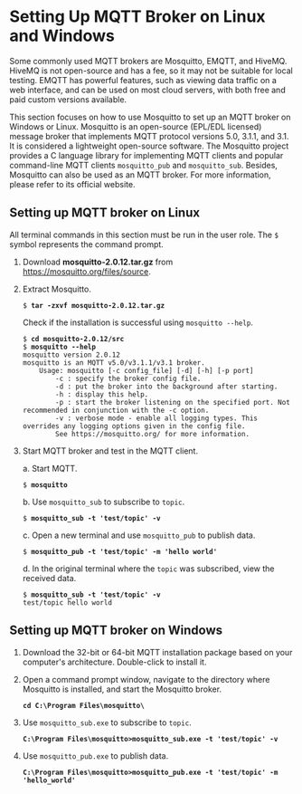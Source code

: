 # Setting Up MQTT Broker on Linux and Windows

Some commonly used MQTT brokers are Mosquitto, EMQTT, and HiveMQ. HiveMQ
is not open-source and has a fee, so it may not be suitable for local
testing. EMQTT has powerful features, such as viewing data traffic on a
web interface, and can be used on most cloud servers, with both free and
paid custom versions available.

This section focuses on how to use Mosquitto to set up an MQTT broker on
Windows or Linux. Mosquitto is an open-source (EPL/EDL licensed) message
broker that implements MQTT protocol versions 5.0, 3.1.1, and 3.1. It is
considered a lightweight open-source software. The Mosquitto project
provides a C language library for implementing MQTT clients and popular
command-line MQTT clients `mosquitto_pub` and `mosquitto_sub`. Besides,
Mosquitto can also be used as an MQTT broker. For more information,
please refer to its official website.

## Setting up MQTT broker on Linux

All terminal commands in this section must be run in the user role. The
`$` symbol represents the command prompt.

1. Download **mosquitto-2.0.12.tar.gz** from <https://mosquitto.org/files/source>.

2. Extract Mosquitto.

    <pre><code>$ <b>tar -zxvf mosquitto-2.0.12.tar.gz</b></code></pre>

    Check if the installation is successful using `mosquitto --help`.

    <pre><code>$ <b>cd mosquitto-2.0.12/src</b>
   $ <b>mosquitto --help</b>
   mosquitto version 2.0.12
   mosquitto is an MQTT v5.0/v3.1.1/v3.1 broker. 
       Usage: mosquitto [-c config_file] [-d] [-h] [-p port]
           -c : specify the broker config file.
           -d : put the broker into the background after starting.
           -h : display this help.
           -p : start the broker listening on the specified port. Not recommended in conjunction with the -c option.
           -v : verbose mode - enable all logging types. This overrides any logging options given in the config file.
           See https://mosquitto.org/ for more information.</code></pre>

3. Start MQTT broker and test in the MQTT client.

    a. Start MQTT.

    <pre><code>$ <b>mosquitto</b></code></pre>

    b. Use `mosquitto_sub` to subscribe to `topic`.

    <pre><code>$ <b>mosquitto_sub -t 'test/topic' -v</b></code></pre>

    c. Open a new terminal and use `mosquitto_pub` to publish data.

    <pre><code>$ <b>mosquitto_pub -t 'test/topic' -m 'hello world'</b></code></pre>

    d. In the original terminal where the `topic` was subscribed, view the received data.

    <pre><code>$ <b>mosquitto_sub -t 'test/topic' -v</b>
   test/topic hello world</code></pre>

## Setting up MQTT broker on Windows

1. Download the 32-bit or 64-bit MQTT installation package based on your computer's architecture. Double-click to install it.

2. Open a command prompt window, navigate to the directory where
Mosquitto is installed, and start the Mosquitto broker.

    <pre><code><b>cd C:\Program Files\mosquitto\</b></code></pre>

3. Use `mosquitto_sub.exe` to subscribe to `topic`.

    <pre><code><b>C:\Program Files\mosquitto>mosquitto_sub.exe -t 'test/topic' -v</b></code></pre>

4. Use `mosquitto_pub.exe` to publish data.

    <pre><code><b>C:\Program Files\mosquitto>mosquitto_pub.exe -t 'test/topic' -m 'hello_world'</b></code></pre>
